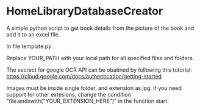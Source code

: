 # HomeLibraryDatabaseCreator
A simple python script to get book details from the picture of the book and add it to an excel file.


In file template.py

Replace YOUR_PATH with your local path for all specified files and folders.

The secrect for google OCR API can be obatined by following this tutorial:
https://cloud.google.com/docs/authentication/getting-started

Images must be inside single folder, and extension as jpg.
If you need support for other extesions, change the condition "file.endswith("YOUR_EXTENSION_HERE")" in the function start.
